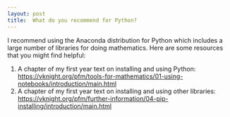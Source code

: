 ```yaml
---
layout: post
title:  What do you recommend for Python?
---
```


I recommend using the Anaconda distribution for Python which includes a large
number of libraries for doing mathematics.
Here are some resources that you might find helpful:

1. A chapter of my first year text on installing and using Python: https://vknight.org/pfm/tools-for-mathematics/01-using-notebooks/introduction/main.html
2. A chapter of my first year text on installing and using other libraries: https://vknight.org/pfm/further-information/04-pip-installing/introduction/main.html

